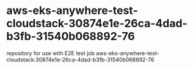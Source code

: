 # aws-eks-anywhere-test-cloudstack-30874e1e-26ca-4dad-b3fb-31540b068892-76
repository for use with E2E test job aws-eks-anywhere-test-cloudstack:30874e1e-26ca-4dad-b3fb-31540b068892-76

